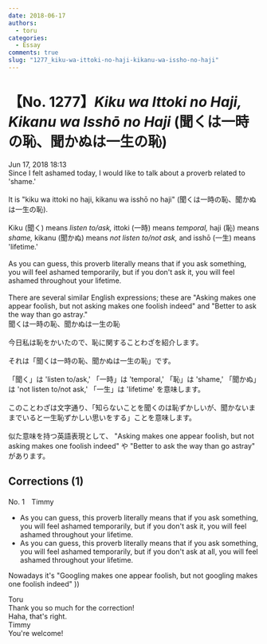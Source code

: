 ```yaml
---
date: 2018-06-17
authors:
  - toru
categories:
  - Essay
comments: true
slug: "1277_kiku-wa-ittoki-no-haji-kikanu-wa-issho-no-haji"
---
```


# 【No. 1277】<strong><em>Kiku wa Ittoki no Haji, Kikanu wa Isshō no Haji</strong></em> (聞くは一時の恥、聞かぬは一生の恥)
<div class="date">Jun 17, 2018 18:13</div>
<div id="post"><div id="body_show_ori">
Since I felt ashamed today, I would like to talk about a proverb related to 'shame.'<br/><br/>It is "kiku wa ittoki no haji, kikanu wa isshō no haji" (聞くは一時の恥、聞かぬは一生の恥).<br/><br/>Kiku (聞く) means <em>listen to/ask,</em> ittoki (一時) means <em>temporal,</em> haji (恥) means <em>shame,</em> kikanu (聞かぬ) means <em>not listen to/not ask,</em> and isshō (一生) means 'lifetime.'<br/><br/>As you can guess, this proverb literally means that if you ask something, you will feel ashamed temporarily, but if you don't ask it, you will feel ashamed throughout your lifetime.<br/><br/>There are several similar English expressions; these are "Asking makes one appear foolish, but not asking makes one foolish indeed" and "Better to ask the way than go astray."
</div></div>

<!-- more -->

<div id="post_ja"><div id="body_show_mo">
聞くは一時の恥、聞かぬは一生の恥<br/><br/>今日私は恥をかいたので、恥に関することわざを紹介します。<br/><br/>それは「聞くは一時の恥、聞かぬは一生の恥」です。<br/><br/>「聞く」は 'listen to/ask,' 「一時」は 'temporal,' 「恥」は 'shame,' 「聞かぬ」は 'not  listen to/not ask,' 「一生」は 'lifetime' を意味します。<br/><br/>このことわざは文字通り、「知らないことを聞くのは恥ずかしいが、聞かないままでいると一生恥ずかしい思いをする」ことを意味します。<br/><br/>似た意味を持つ英語表現として、 "Asking makes one appear foolish, but not asking makes one foolish indeed" や "Better to ask the way than go astray" があります。
</div></div>

## Corrections (1)
<div id="block"><div class="first_name"> No. 1　<span class="just_name">Timmy</span></div><div id="block2">
<ul class="correction_field">
<li class="incorrect">As you can guess, this proverb literally means that if you ask something, you will feel ashamed temporarily, but if you don't ask it, you will feel ashamed throughout your lifetime.</li>
<li class="corrected correct">
As you can guess, this proverb literally means that if you ask something, you will feel ashamed temporarily, but if you don't ask <span class="f_blue">at all</span>, you will feel ashamed throughout your lifetime.
</li>
</ul>
<p class="comment_small">
 Nowadays it's "Googling makes one appear foolish, but not googling makes one foolish indeed" ))
</p>

</div><div class="name"><span class="just_name">Toru</span><br>
Thank you so much for the correction!<br/>Haha, that's right.
</div>
<div class="name"><span class="just_name">Timmy</span><br>
You're welcome!
</div>
</div>
